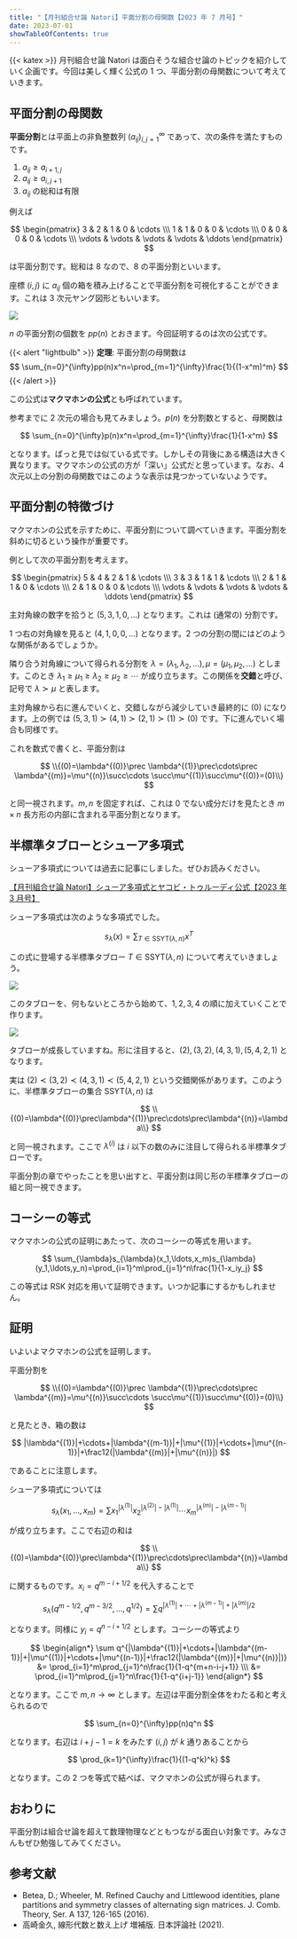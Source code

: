 ```yaml
---
title: "【月刊組合せ論 Natori】平面分割の母関数【2023 年 7 月号】"
date: 2023-07-01
showTableOfContents: true
---
```


{{< katex >}}
月刊組合せ論 Natori は面白そうな組合せ論のトピックを紹介していく企画です。今回は美しく輝く公式の 1 つ、平面分割の母関数について考えていきます。

## 平面分割の母関数

**平面分割**とは平面上の非負整数列 $(a_{ij})_{i,j=1}^{\infty}$ であって、次の条件を満たすものです。

1. $a_{ij}\ge a_{i+1,j}$
2. $a_{ij}\ge a_{i,j+1}$
3. $a_{ij}$ の総和は有限

例えば

$$
\begin{pmatrix}
3 & 2 & 1 & 0 & \cdots \\\
1 & 1 & 0 & 0 & \cdots \\\
0 & 0 & 0 & 0 & \cdots \\\
\vdots & \vdots & \vdots & \vdots & \ddots
\end{pmatrix}
$$

は平面分割です。総和は 8 なので、8 の平面分割といいます。

座標 $(i,j)$ に $a_{ij}$ 個の箱を積み上げることで平面分割を可視化することができます。これは 3 次元ヤング図形ともいいます。

![](./4KX43T8.png)

$n$ の平面分割の個数を $pp(n)$ とおきます。今回証明するのは次の公式です。

{{< alert "lightbulb" >}}
**定理**: 平面分割の母関数は
$$
\sum_{n=0}^{\infty}pp(n)x^n=\prod_{m=1}^{\infty}\frac{1}{(1-x^m)^m}
$$
{{< /alert >}}

この公式は**マクマホンの公式**とも呼ばれています。

参考までに 2 次元の場合も見てみましょう。$p(n)$ を分割数とすると、母関数は

$$
\sum_{n=0}^{\infty}p(n)x^n=\prod_{m=1}^{\infty}\frac{1}{1-x^m}
$$

となります。ぱっと見では似ている式です。しかしその背後にある構造は大きく異なります。マクマホンの公式の方が「深い」公式だと思っています。なお、4 次元以上の分割の母関数ではこのような表示は見つかっていないようです。

## 平面分割の特徴づけ

マクマホンの公式を示すために、平面分割について調べていきます。平面分割を斜めに切るという操作が重要です。

例として次の平面分割を考えます。

$$
\begin{pmatrix}
5 & 4 & 2 & 1 & \cdots \\\
3 & 3 & 1 & 1 & \cdots \\\
2 & 1 & 1 & 0 & \cdots \\\
2 & 1 & 0 & 0 & \cdots \\\
\vdots & \vdots & \vdots & \vdots & \ddots
\end{pmatrix}
$$

主対角線の数字を拾うと $(5,3,1,0,\ldots)$ となります。これは (通常の) 分割です。

1 つ右の対角線を見ると $(4,1,0,0,\ldots)$ となります。2 つの分割の間にはどのような関係があるでしょうか。

隣り合う対角線について得られる分割を $\lambda=(\lambda_1,\lambda_2,\ldots), \mu=(\mu_1,\mu_2,\ldots)$ とします。このとき $\lambda_1\ge \mu_1\ge \lambda_2\ge \mu_2\ge\cdots$ が成り立ちます。この関係を**交錯**と呼び、記号で $\lambda \succ \mu$ と表します。

主対角線から右に進んでいくと、交錯しながら減少していき最終的に $(0)$ になります。上の例では $(5,3,1)\succ (4,1)\succ (2,1)\succ (1)\succ (0)$ です。下に進んでいく場合も同様です。

これを数式で書くと、平面分割は

$$
\\{(0)=\lambda^{(0)}\prec \lambda^{(1)}\prec\cdots\prec \lambda^{(m)}=\mu^{(n)}\succ\cdots \succ\mu^{(1)}\succ\mu^{(0)}=(0)\\}
$$

と同一視されます。$m,n$ を固定すれば、これは 0 でない成分だけを見たとき $m\times n$ 長方形の内部に含まれる平面分割となります。

## 半標準タブローとシューア多項式

シューア多項式については過去に記事にしました。ぜひお読みください。

[【月刊組合せ論 Natori】シューア多項式とヤコビ・トゥルーディ公式【2023 年 3 月号】](../202303/)

シューア多項式は次のような多項式でした。

$$
s_{\lambda}(x)=\sum_{T\in\mathrm{SSYT}(\lambda,n)}x^T
$$

この式に登場する半標準タブロー $T\in\mathrm{SSYT}(\lambda,n)$ について考えていきましょう。

![](./S1yvneEE2.png)

このタブローを、何もないところから始めて、$1,2,3,4$ の順に加えていくことで作ります。

![](./featured.png)

タブローが成長していますね。形に注目すると、$(2), (3,2), (4,3,1), (5,4,2,1)$ となります。

実は $(2)\prec (3,2)\prec (4,3,1)\prec (5,4,2,1)$ という交錯関係があります。このように、半標準タブローの集合 $\mathrm{SSYT}(\lambda,n)$ は

$$
\\{(0)=\lambda^{(0)}\prec\lambda^{(1)}\prec\cdots\prec\lambda^{(n)}=\lambda\\}
$$

と同一視されます。ここで $\lambda^{(i)}$ は $i$ 以下の数のみに注目して得られる半標準タブローです。

平面分割の章でやったことを思い出すと、平面分割は同じ形の半標準タブローの組と同一視できます。

## コーシーの等式

マクマホンの公式の証明にあたって、次のコーシーの等式を用います。

$$
\sum_{\lambda}s_{\lambda}(x_1,\ldots,x_m)s_{\lambda}(y_1,\ldots,y_n)=\prod_{i=1}^m\prod_{j=1}^n\frac{1}{1-x_iy_j}
$$

この等式は RSK 対応を用いて証明できます。いつか記事にするかもしれません。

## 証明

いよいよマクマホンの公式を証明します。

平面分割を

$$
\\{(0)=\lambda^{(0)}\prec \lambda^{(1)}\prec\cdots\prec \lambda^{(m)}=\mu^{(n)}\succ\cdots \succ\mu^{(1)}\succ\mu^{(0)}=(0)\\}
$$

と見たとき、箱の数は

$$
|\lambda^{(1)}|+\cdots+|\lambda^{(m-1)}|+|\mu^{(1)}|+\cdots+|\mu^{(n-1)}|+\frac12(|\lambda^{(m)}|+|\mu^{(n)}|)
$$

であることに注意します。

シューア多項式については

$$
s_{\lambda}(x_1,\ldots,x_m)=\sum x_1^{|\lambda^{(1)}|}x_2^{|\lambda^{(2)}|-|\lambda^{(1)}|}\cdots x_m^{|\lambda^{(m)}|-|\lambda^{(m-1)}|}
$$

が成り立ちます。ここで右辺の和は

$$
\\{(0)=\lambda^{(0)}\prec\lambda^{(1)}\prec\cdots\prec\lambda^{(n)}=\lambda\\}
$$

に関するものです。$x_i=q^{m-i+1/2}$ を代入することで

$$
s_{\lambda}(q^{m-1/2}, q^{m-3/2},\ldots,q^{1/2})=\sum q^{|\lambda^{(1)}|+\cdots+|\lambda^{(m-1)}|+|\lambda^{(m)}|/2}
$$

となります。同様に $y_i=q^{n-i+1/2}$ とします。コーシーの等式より

$$
\begin{align*}
\sum q^{|\lambda^{(1)}|+\cdots+|\lambda^{(m-1)}|+|\mu^{(1)}|+\cdots+|\mu^{(n-1)}|+\frac12(|\lambda^{(m)}|+|\mu^{(n)}|)} &= \prod_{i=1}^m\prod_{j=1}^n\frac{1}{1-q^{m+n-i-j+1}} \\\
&= \prod_{i=1}^m\prod_{j=1}^n\frac{1}{1-q^{i+j-1}}
\end{align*}
$$

となります。ここで $m,n\to\infty$ とします。左辺は平面分割全体をわたる和と考えられるので

$$
\sum_{n=0}^{\infty}pp(n)q^n
$$

となります。右辺は $i+j-1=k$ をみたす $(i,j)$ が $k$ 通りあることから

$$
\prod_{k=1}^{\infty}\frac{1}{(1-q^k)^k}
$$

となります。この 2 つを等式で結べば、マクマホンの公式が得られます。

## おわりに

平面分割は組合せ論を超えて数理物理などともつながる面白い対象です。みなさんもぜひ勉強してみてください。

## 参考文献

- Betea, D.; Wheeler, M. Refined Cauchy and Littlewood identities, plane partitions and symmetry classes of alternating sign matrices. J. Comb. Theory, Ser. A 137, 126-165 (2016).
- 高崎金久, 線形代数と数え上げ 増補版. 日本評論社 (2021).
